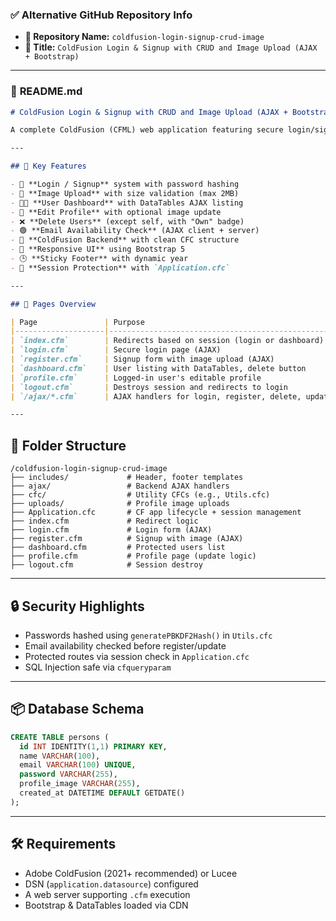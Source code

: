 ### ✅ **Alternative GitHub Repository Info**

* **🔹 Repository Name:** `coldfusion-login-signup-crud-image`
* **🔹 Title:** `ColdFusion Login & Signup with CRUD and Image Upload (AJAX + Bootstrap)`

---

### 📄 **README.md**

```md
# ColdFusion Login & Signup with CRUD and Image Upload (AJAX + Bootstrap)

A complete ColdFusion (CFML) web application featuring secure login/signup, full user CRUD operations, image upload, profile management, and session-based authentication — all with AJAX (no page reloads) and a clean Bootstrap UI.

---

## 🚀 Key Features

- 🔐 **Login / Signup** system with password hashing
- 📸 **Image Upload** with size validation (max 2MB)
- 🧑‍💼 **User Dashboard** with DataTables AJAX listing
- 📝 **Edit Profile** with optional image update
- ❌ **Delete Users** (except self, with "Own" badge)
- 🟢 **Email Availability Check** (AJAX client + server)
- 💾 **ColdFusion Backend** with clean CFC structure
- 🎨 **Responsive UI** using Bootstrap 5
- 🕒 **Sticky Footer** with dynamic year
- 🔐 **Session Protection** with `Application.cfc`

---

## 🧾 Pages Overview

| Page               | Purpose                                               |
|--------------------|--------------------------------------------------------|
| `index.cfm`        | Redirects based on session (login or dashboard)       |
| `login.cfm`        | Secure login page (AJAX)                              |
| `register.cfm`     | Signup form with image upload (AJAX)                  |
| `dashboard.cfm`    | User listing with DataTables, delete button           |
| `profile.cfm`      | Logged-in user's editable profile                     |
| `logout.cfm`       | Destroys session and redirects to login               |
| `/ajax/*.cfm`      | AJAX handlers for login, register, delete, update     |

---

```

## 📁 Folder Structure


```
/coldfusion-login-signup-crud-image
├── includes/             # Header, footer templates
├── ajax/                 # Backend AJAX handlers
├── cfc/                  # Utility CFCs (e.g., Utils.cfc)
├── uploads/              # Profile image uploads
├── Application.cfc       # CF app lifecycle + session management
├── index.cfm             # Redirect logic
├── login.cfm             # Login form (AJAX)
├── register.cfm          # Signup with image (AJAX)
├── dashboard.cfm         # Protected users list
├── profile.cfm           # Profile page (update logic)
├── logout.cfm            # Session destroy
```


---

## 🔒 Security Highlights

- Passwords hashed using `generatePBKDF2Hash()` in `Utils.cfc`
- Email availability checked before register/update
- Protected routes via session check in `Application.cfc`
- SQL Injection safe via `cfqueryparam`

---

## 📦 Database Schema

```sql
CREATE TABLE persons (
  id INT IDENTITY(1,1) PRIMARY KEY,
  name VARCHAR(100),
  email VARCHAR(100) UNIQUE,
  password VARCHAR(255),
  profile_image VARCHAR(255),
  created_at DATETIME DEFAULT GETDATE()
);
````

---

## 🛠️ Requirements

* Adobe ColdFusion (2021+ recommended) or Lucee
* DSN (`application.datasource`) configured
* A web server supporting `.cfm` execution
* Bootstrap & DataTables loaded via CDN


